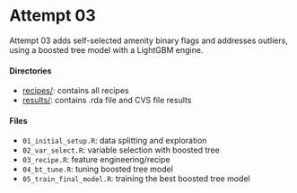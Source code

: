 # Attempt 03

Attempt 03 adds self-selected amenity binary flags and addresses outliers, using a boosted tree model with a LightGBM engine.

#### Directories

-   [recipes/](./recipes/): contains all recipes
-   [results/](./results/): contains .rda file and CVS file results

#### Files

-   `01_initial_setup.R`: data splitting and exploration
-   `02_var_select.R`: variable selection with boosted tree
-   `03_recipe.R`: feature engineering/recipe
-   `04_bt_tune.R`: tuning boosted tree model
-   `05_train_final_model.R`: training the best boosted tree model
